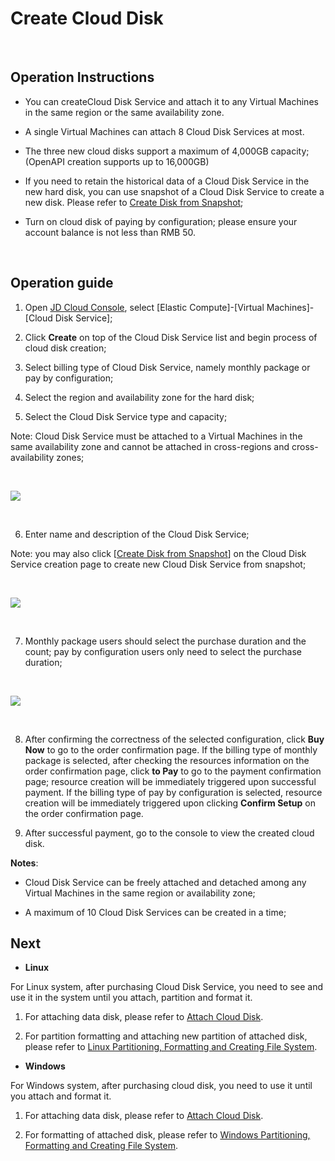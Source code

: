 # Create Cloud Disk

<br>

##  Operation Instructions


- You can createCloud Disk Service and attach it to any Virtual Machines in the same region or the same availability zone.



- A single Virtual Machines can attach 8 Cloud Disk Services at most.



- The three new cloud disks support a maximum of 4,000GB capacity; (OpenAPI creation supports up to 16,000GB)



- If you need to retain the historical data of a Cloud Disk Service in the new hard disk, you can use snapshot of a Cloud Disk Service to create a new disk. Please refer to [Create Disk from Snapshot](https://docs.jdcloud.com/en/cloud-disk-service/create-disk-by-snapshot);



- Turn on cloud disk of paying by configuration; please ensure your account balance is not less than RMB 50.

<br>

##  Operation guide

1. Open [JD Cloud Console](https://console.jdcloud.com/), select [Elastic Compute]-[Virtual Machines]-[Cloud Disk Service];

2. Click **Create** on top of the Cloud Disk Service list and begin process of cloud disk creation;

3. Select billing type of Cloud Disk Service, namely monthly package or pay by configuration;

4. Select the region and availability zone for the hard disk;

5. Select the Cloud Disk Service type and capacity;

Note: Cloud Disk Service must be attached to a Virtual Machines in the same availability zone and cannot be attached in cross-regions and cross-availability zones;

<br>

![](https://github.com/jdcloudcom/cn/blob/edit/image/Elastic-Compute/CloudDisk/cloud-disk/cloud-disk-001.jpg)

<br>

6. Enter name and description of the Cloud Disk Service;

Note: you may also click [[Create Disk from Snapshot](https://docs.jdcloud.com/en/cloud-disk-service/create-disk-by-snapshot)] on the Cloud Disk Service creation page to create new Cloud Disk Service from snapshot;

<br>

![](https://github.com/jdcloudcom/cn/blob/edit/image/Elastic-Compute/CloudDisk/cloud-disk/cloud-disk-002.png)

<br>

7. Monthly package users should select the purchase duration and the count; pay by configuration users only need to select the purchase duration;

<br>

![](https://github.com/jdcloudcom/cn/blob/edit/image/Elastic-Compute/CloudDisk/cloud-disk/cloud-disk-003.png)

<br>


8. After confirming the correctness of the selected configuration, click **Buy Now** to go to the order confirmation page. If the billing type of monthly package is selected, after checking the resources information on the order confirmation page, click **to Pay** to go to the payment confirmation page; resource creation will be immediately triggered upon successful payment. If the billing type of pay by configuration is selected, resource creation will be immediately triggered upon clicking **Confirm Setup** on the order confirmation page.

9. After successful payment, go to the console to view the created cloud disk.

**Notes**:



- Cloud Disk Service can be freely attached and detached among any Virtual Machines in the same region or availability zone;



- A maximum of 10 Cloud Disk Services can be created in a time;


## Next



- **Linux**

For Linux system, after purchasing Cloud Disk Service, you need to see and use it in the system until you attach, partition and format it.

1. For attaching data disk, please refer to [Attach Cloud Disk](https://docs.jdcloud.com/en/cloud-disk-service/attach-cloud-disk). <br>

2. For partition formatting and attaching new partition of attached disk, please refer to [Linux Partitioning, Formatting and Creating File System](https://docs.jdcloud.com/en/cloud-disk-service/linux-partition).




- **Windows**

For Windows system, after purchasing cloud disk, you need to use it until you attach and format it.

1. For attaching data disk, please refer to [Attach Cloud Disk](https://docs.jdcloud.com/en/cloud-disk-service/attach-cloud-disk). <br>

2. For formatting of attached disk, please refer to [Windows Partitioning, Formatting and Creating File System](https://docs.jdcloud.com/en/cloud-disk-service/windows-partition).

	

	




	
	


